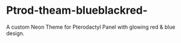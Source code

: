 # Ptrod-theam-blueblackred-
A custom Neon Theme for Pterodactyl Panel with glowing red &amp; blue design.
